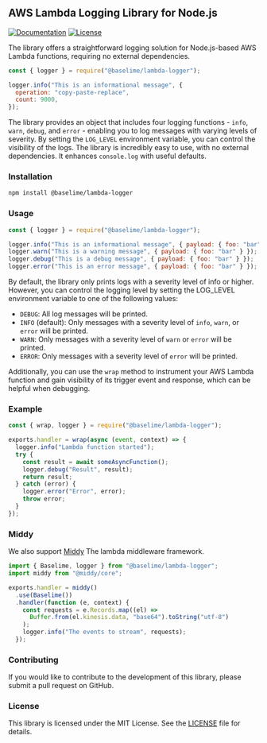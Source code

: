## AWS Lambda Logging Library for Node.js

[![Documentation][docs_badge]][docs] [![License][license_badge]][license]

The library offers a straightforward logging solution for Node.js-based AWS
Lambda functions, requiring no external dependencies.

```javascript
const { logger } = require("@baselime/lambda-logger");

logger.info("This is an informational message", {
  operation: "copy-paste-replace",
  count: 9000,
});
```

The library provides an object that includes four logging functions - `info`,
`warn`, `debug`, and `error` - enabling you to log messages with varying levels
of severity. By setting the `LOG_LEVEL` environment variable, you can control
the visibility of the logs. The library is incredibly easy to use, with no
external dependencies. It enhances `console.log` with useful defaults.

### Installation

```bash
npm install @baselime/lambda-logger
```

### Usage

```javascript
const { logger } = require("@baselime/lambda-logger");

logger.info("This is an informational message", { payload: { foo: "bar" } });
logger.warn("This is a warning message", { payload: { foo: "bar" } });
logger.debug("This is a debug message", { payload: { foo: "bar" } });
logger.error("This is an error message", { payload: { foo: "bar" } });
```

By default, the library only prints logs with a severity level of info or
higher. However, you can control the logging level by setting the LOG_LEVEL
environment variable to one of the following values:

- `DEBUG`: All log messages will be printed.
- `INFO` (default): Only messages with a severity level of `info`, `warn`, or
  `error` will be printed.
- `WARN`: Only messages with a severity level of `warn` or `error` will be
  printed.
- `ERROR`: Only messages with a severity level of `error` will be printed.

Additionally, you can use the `wrap` method to instrument your AWS Lambda
function and gain visibility of its trigger event and response, which can be
helpful when debugging.

### Example

```javascript
const { wrap, logger } = require("@baselime/lambda-logger");

exports.handler = wrap(async (event, context) => {
  logger.info("Lambda function started");
  try {
    const result = await someAsyncFunction();
    logger.debug("Result", result);
    return result;
  } catch (error) {
    logger.error("Error", error);
    throw error;
  }
});
```

### Middy

We also support [Middy](https://middy.js.org) The lambda middleware framework.

```javascript
import { Baselime, logger } from "@baselime/lambda-logger";
import middy from "@middy/core";

exports.handler = middy()
  .use(Baselime())
  .handler(function (e, context) {
    const requests = e.Records.map((el) =>
      Buffer.from(el.kinesis.data, "base64").toString("utf-8")
    );
    logger.info("The events to stream", requests);
  });
```

### Contributing

If you would like to contribute to the development of this library, please
submit a pull request on GitHub.

### License

This library is licensed under the MIT License. See the [LICENSE](LICENSE) file
for details.

<!-- Badges -->

[docs]: https://baselime.io/docs/
[docs_badge]: https://img.shields.io/badge/docs-reference-blue.svg?style=flat-square
[license]: https://opensource.org/licenses/MIT
[license_badge]: https://img.shields.io/github/license/baselime/lambda-logger.svg?color=blue&style=flat-square&ghcache=unused
